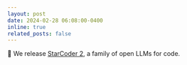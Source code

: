 ```yaml
---
layout: post
date: 2024-02-28 06:08:00-0400
inline: true
related_posts: false
---
```


💫 We release [StarCoder 2](https://arxiv.org/abs/2402.19173), a family of open LLMs for code.